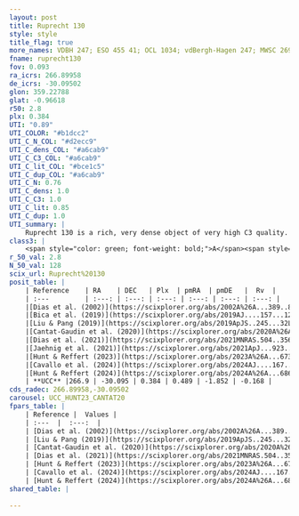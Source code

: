```yaml
---
layout: post
title: Ruprecht 130
style: style
title_flag: true
more_names: VDBH 247; ESO 455 41; OCL 1034; vdBergh-Hagen 247; MWSC 2698; FoF 1205
fname: ruprecht130
fov: 0.093
ra_icrs: 266.89958
de_icrs: -30.09502
glon: 359.22788
glat: -0.96618
r50: 2.8
plx: 0.384
UTI: "0.89"
UTI_COLOR: "#b1dcc2"
UTI_C_N_COL: "#d2ecc9"
UTI_C_dens_COL: "#a6cab9"
UTI_C_C3_COL: "#a6cab9"
UTI_C_lit_COL: "#bce1c5"
UTI_C_dup_COL: "#a6cab9"
UTI_C_N: 0.76
UTI_C_dens: 1.0
UTI_C_C3: 1.0
UTI_C_lit: 0.85
UTI_C_dup: 1.0
UTI_summary: |
    Ruprecht 130 is a rich, very dense object of very high C3 quality. It is well-studied in the literature.
class3: |
    <span style="color: green; font-weight: bold;">A</span><span style="color: green; font-weight: bold;">A</span>
r_50_val: 2.8
N_50_val: 128
scix_url: Ruprecht%20130
posit_table: |
    | Reference    | RA    | DEC   | Plx  | pmRA  | pmDE   |  Rv  |
    | :---         | :---: | :---: | :---: | :---: | :---: | :---: |
    |[Dias et al. (2002)](https://scixplorer.org/abs/2002A%26A...389..871D) | 266.883 | -30.1 | -- | -0.8 | -2.52 | -- |
    |[Bica et al. (2019)](https://scixplorer.org/abs/2019AJ....157...12B) | 266.878 | -30.087 | -- | -- | -- | -- |
    |[Liu & Pang (2019)](https://scixplorer.org/abs/2019ApJS..245...32L) | 266.901 | -30.103 | 0.381 | 0.365 | -1.865 | -- |
    |[Cantat-Gaudin et al. (2020)](https://scixplorer.org/abs/2020A%26A...640A...1C) | 266.9 | -30.098 | 0.389 | 0.477 | -1.795 | -- |
    |[Dias et al. (2021)](https://scixplorer.org/abs/2021MNRAS.504..356D) | 266.899 | -30.099 | 0.393 | 0.482 | -1.782 | -- |
    |[Jaehnig et al. (2021)](https://scixplorer.org/abs/2021ApJ...923..129J) | 266.901 | -30.103 | 0.417 | 0.503 | -1.812 | -- |
    |[Hunt & Reffert (2023)](https://scixplorer.org/abs/2023A%26A...673A.114H) | 266.895 | -30.098 | 0.382 | 0.492 | -1.872 | 0.841 |
    |[Cavallo et al. (2024)](https://scixplorer.org/abs/2024AJ....167...12C) | 266.898 | -30.095 | 0.381 | -- | -- | -- |
    |[Hunt & Reffert (2024)](https://scixplorer.org/abs/2024A%26A...686A..42H) | 266.895 | -30.098 | 0.382 | 0.492 | -1.872 | 0.841 |
    | **UCC** |266.9 | -30.095 | 0.384 | 0.489 | -1.852 | -0.168 | 
cds_radec: 266.89958,-30.09502
carousel: UCC_HUNT23_CANTAT20
fpars_table: |
    | Reference |  Values |
    | :---  |  :---:  |
    | [Dias et al. (2002)](https://scixplorer.org/abs/2002A%26A...389..871D) | `E(B-V)=1.2, Dist=2100.0, Age=7.7, [Fe/H]=0.03` |
    | [Liu & Pang (2019)](https://scixplorer.org/abs/2019ApJS..245...32L) | `Age=0.955, Z=0.25` |
    | [Cantat-Gaudin et al. (2020)](https://scixplorer.org/abs/2020A%26A...640A...1C) | `AVNN=2.76, DMNN=11.85, AgeNN=8.6` |
    | [Dias et al. (2021)](https://scixplorer.org/abs/2021MNRAS.504..356D) | `Av=2.893, Dist=2009, logage=8.605, [Fe/H]=0.201` |
    | [Hunt & Reffert (2023)](https://scixplorer.org/abs/2023A%26A...673A.114H) | `AV50=3.389, diffAV50=1.458, MOD50=11.876, logAge50=8.025` |
    | [Cavallo et al. (2024)](https://scixplorer.org/abs/2024AJ....167...12C) | `AV50=3.66, dMod50=11.25, logAge50=7.78, [Fe/H]50=-1.05` |
    | [Hunt & Reffert (2024)](https://scixplorer.org/abs/2024A%26A...686A..42H) | `MassJ=1722.38` |
shared_table: |
    
---
```

